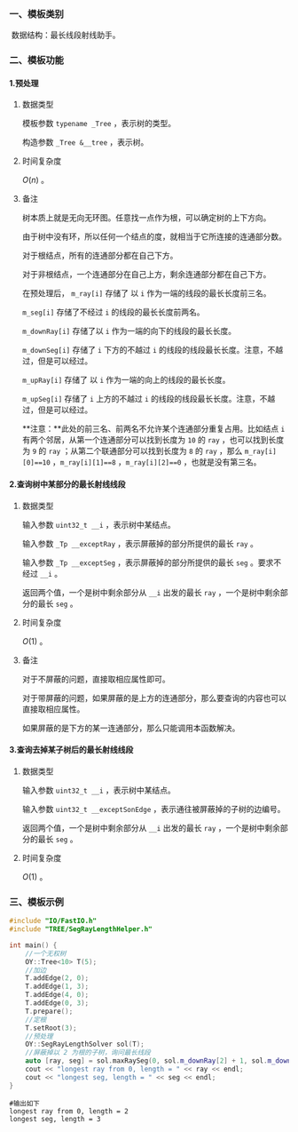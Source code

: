 ### 一、模板类别

​ 数据结构：最长线段射线助手。

### 二、模板功能

#### 1.预处理

1. 数据类型

   模板参数 `typename _Tree` ，表示树的类型。

   构造参数 `_Tree &__tree`​ ，表示树。

2. 时间复杂度

   $O(n)$ 。

3. 备注

   树本质上就是无向无环图。任意找一点作为根，可以确定树的上下方向。

   由于树中没有环，所以任何一个结点的度，就相当于它所连接的连通部分数。

   对于根结点，所有的连通部分都在自己下方。

   对于非根结点，一个连通部分在自己上方，剩余连通部分都在自己下方。

   在预处理后， `m_ray[i]` 存储了 以 `i` 作为一端的线段的最长长度前三名。

   `m_seg[i]` 存储了不经过 `i` 的线段的最长长度前两名。

   `m_downRay[i]` 存储了以 `i` 作为一端的向下的线段的最长长度。

   `m_downSeg[i]` 存储了 `i` 下方的不越过 `i` 的线段的线段最长长度。注意，不越过，但是可以经过。

   `m_upRay[i]` 存储了 以 `i` 作为一端的向上的线段的最长长度。

   `m_upSeg[i]` 存储了 `i` 上方的不越过 `i` 的线段的线段最长长度。注意，不越过，但是可以经过。

   **注意：**此处的前三名、前两名不允许某个连通部分重复占用。比如结点 `i` 有两个邻居，从第一个连通部分可以找到长度为 `10` 的 `ray` ，也可以找到长度为 `9` 的 `ray` ；从第二个联通部分可以找到长度为 `8` 的 `ray` ，那么 `m_ray[i][0]==10` ，`m_ray[i][1]==8` ，`m_ray[i][2]==0` ，也就是没有第三名。

#### 2.查询树中某部分的最长射线线段

1. 数据类型

   输入参数 `uint32_t __i` ，表示树中某结点。

   输入参数 `_Tp __exceptRay` ，表示屏蔽掉的部分所提供的最长 `ray` 。

   输入参数 `_Tp __exceptSeg` ，表示屏蔽掉的部分所提供的最长 `seg` 。要求不经过 `__i` 。

   返回两个值，一个是树中剩余部分从 `__i` 出发的最长 `ray` ，一个是树中剩余部分的最长 `seg` 。

2. 时间复杂度

   $O(1)$ 。

3. 备注

   对于不屏蔽的问题，直接取相应属性即可。

   对于带屏蔽的问题，如果屏蔽的是上方的连通部分，那么要查询的内容也可以直接取相应属性。

   如果屏蔽的是下方的某一连通部分，那么只能调用本函数解决。

#### 3.查询去掉某子树后的最长射线线段

1. 数据类型

   输入参数 `uint32_t __i` ，表示树中某结点。

   输入参数 `uint32_t __exceptSonEdge` ，表示通往被屏蔽掉的子树的边编号。

   返回两个值，一个是树中剩余部分从 `__i` 出发的最长 `ray` ，一个是树中剩余部分的最长 `seg` 。

2. 时间复杂度

   $O(1)$ 。

### 三、模板示例

```c++
#include "IO/FastIO.h"
#include "TREE/SegRayLengthHelper.h"

int main() {
    //一个无权树
    OY::Tree<10> T(5);
    //加边
    T.addEdge(2, 0);
    T.addEdge(1, 3);
    T.addEdge(4, 0);
    T.addEdge(0, 3);
    T.prepare();
    //定根
    T.setRoot(3);
    //预处理
    OY::SegRayLengthSolver sol(T);
    //屏蔽掉以 2 为根的子树，询问最长线段
    auto [ray, seg] = sol.maxRaySeg(0, sol.m_downRay[2] + 1, sol.m_downSeg[2]);
    cout << "longest ray from 0, length = " << ray << endl;
    cout << "longest seg, length = " << seg << endl;
}
```

```
#输出如下
longest ray from 0, length = 2
longest seg, length = 3

```
